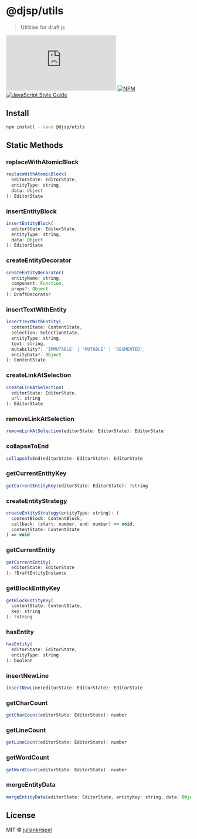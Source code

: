 # @djsp/utils

> Utilities for draft js

![file size](http://img.badgesize.io/https://unpkg.com/@djsp/utils/dist/index.js?label=size&style=flat-square)
[![NPM](https://img.shields.io/npm/v/@djsp/utils.svg)](https://www.npmjs.com/package/@djsp/utils) [![JavaScript Style Guide](https://img.shields.io/badge/code_style-standard-brightgreen.svg)](https://standardjs.com)

## Install

```bash
npm install --save @djsp/utils
```

## Static Methods

### replaceWithAtomicBlock

```javascript
replaceWithAtomicBlock(
  editorState: EditorState,
  entityType: string,
  data: Object
): EditorState
```

### insertEntityBlock

```javascript
insertEntityBlock(
  editorState: EditorState,
  entityType: string,
  data: Object
): EditorState
```

### createEntityDecorator

```javascript
createEntityDecorator(
  entityName: string,
  component: Function,
  props?: Object
): DraftDecorator
```

### insertTextWithEntity

```javascript
insertTextWithEntity(
  contentState: ContentState,
  selection: SelectionState,
  entityType: string,
  text: string,
  mutability?: 'IMMUTABLE' | 'MUTABLE' | 'SEGMENTED',
  entityData?: Object
): ContentState
```

### createLinkAtSelection

```javascript
createLinkAtSelection(
  editorState: EditorState,
  url: string
): EditorState
```

### removeLinkAtSelection

```javascript
removeLinkAtSelection(editorState: EditorState): EditorState
```

### collapseToEnd

```javascript
collapseToEnd(editorState: EditorState): EditorState
```

### getCurrentEntityKey

```javascript
getCurrentEntityKey(editorState: EditorState): ?string
```

### createEntityStrategy

```javascript
createEntityStrategy(entityType: string): (
  contentBlock: ContentBlock,
  callback: (start: number, end: number) => void,
  contentState: ContentState
) => void
```

### getCurrentEntity

```javascript
getCurrentEntity(
  editorState: EditorState
): ?DraftEntityInstance
```

### getBlockEntityKey

```javascript
getBlockEntityKey(
  contentState: ContentState,
  key: string
): ?string
```

### hasEntity

```javascript
hasEntity(
  editorState: EditorState,
  entityType: string
): boolean
```

### insertNewLine

```javascript
insertNewLine(editorState: EditorState): EditorState
```

### getCharCount

```javascript
getCharCount(editorState: EditorState): number
```

### getLineCount

```javascript
getLineCount(editorState: EditorState): number
```

### getWordCount

```javascript
getWordCount(editorState: EditorState): number
```

### mergeEntityData

```javascript
mergeEntityData(editorState: EditorState, entityKey: string, data: Object): EditorState
```

## License

MIT © [juliankrispel](https://github.com/juliankrispel)
